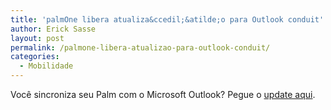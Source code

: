 ```yaml
---
title: 'palmOne libera atualiza&ccedil;&atilde;o para Outlook conduit'
author: Erick Sasse
layout: post
permalink: /palmone-libera-atualizao-para-outlook-conduit/
categories:
  - Mobilidade
---
```

Voc&ecirc; sincroniza seu Palm com o Microsoft Outlook? Pegue o [update aqui][1].

 [1]: http://www.palmone.com/us/support/downloads/outlookconduitupdaterv102.html